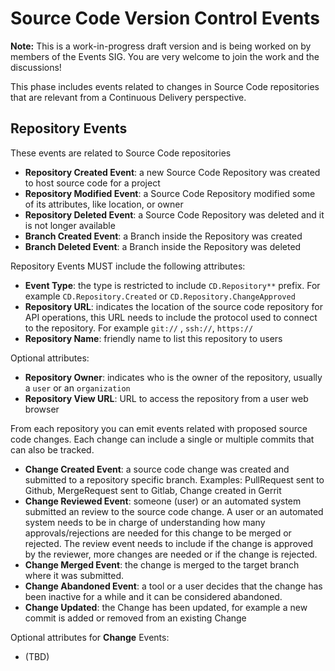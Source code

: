 # Source Code Version Control Events

__Note:__ This is a work-in-progress draft version and is being worked on by members of the Events SIG. You are very welcome to join the work and the discussions!

This phase includes events related to changes in Source Code repositories that are relevant from a Continuous Delivery perspective.

## Repository Events

These events are related to Source Code repositories
- **Repository Created Event**: a new Source Code Repository was created to host source code for a project
- **Repository Modified Event**: a Source Code Repository modified some of its attributes, like location, or owner
- **Repository Deleted Event**: a Source Code Repository was deleted and it is not longer available
- **Branch Created Event**: a Branch inside the Repository was created 
- **Branch Deleted Event**: a Branch inside the Repository was deleted



Repository Events MUST include the following attributes:
- **Event Type**: the type is restricted to include `CD.Repository**` prefix. For example `CD.Repository.Created` or `CD.Repository.ChangeApproved`
- **Repository URL**: indicates the location of the source code repository for API operations, this URL needs to include the protocol used to connect to the repository. For example `git://` , `ssh://`, `https://`
- **Repository Name**: friendly name to list this repository to users

Optional attributes: 
- **Repository Owner**: indicates who is the owner of the repository, usually a `user` or an `organization`
- **Repository View URL**: URL to access the repository from a user web browser

From each repository you can emit events related with proposed source code changes. Each change can include a single or multiple commits that can also be tracked. 

- **Change Created Event**: a source code change was created and submitted to a repository specific branch. Examples: PullRequest sent to Github, MergeRequest sent to Gitlab, Change created in Gerrit
- **Change Reviewed Event**:  someone (user) or an automated system submitted an review to the source code change. A user or an automated system needs to be in charge of understanding how many approvals/rejections are needed for this change to be merged or rejected. The review event needs to include if the change is approved by the reviewer, more changes are needed or if the change is rejected.     
- **Change Merged Event**: the change is merged to the target branch where it was submitted. 
- **Change Abandoned Event**: a tool or a user decides that the change has been inactive for a while and it can be considered abandoned.
- **Change Updated**: the Change has been updated, for example a new commit is added or removed from an existing Change


Optional attributes for **Change** Events: 
- (TBD)
